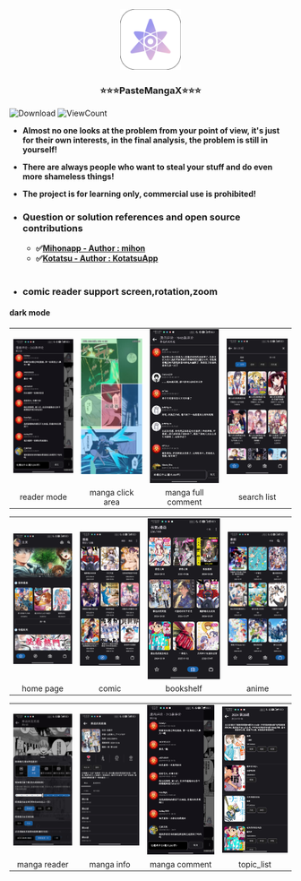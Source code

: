 <div align="center">
  <a href="https://github.com/crowforkotlin/PasteMangaX">
    <img src="docs/images/icon.svg" alt="Logo" width="108" height="108">
  </a>

<h3 align="center">⭐⭐⭐PasteMangaX⭐⭐⭐</h3>
</div>

<p>
<img alt="Download" src="https://img.shields.io/github/downloads/crowforkotlin/CopyMangaX/total.svg"/>
<img alt="ViewCount" src="https://views.whatilearened.today/views/github/crowforkotlin/CopyMangaX.svg"/>
</p>


- **Almost no one looks at the problem from your point of view, it's just for their own interests, in the final analysis, the problem is still in yourself!**

- **There are always people who want to steal your stuff and do even more shameless things!**

- **The project is for learning only, commercial use is prohibited!**

- ### **Question or solution references and open source contributions**
  - **✅[Mihonapp - Author : mihon](https://github.com/mihonapp/mihon)**
  - **✅[Kotatsu - Author : KotatsuApp](https://github.com/KotatsuApp/Kotatsu)**
<br></br>
- ### **comic reader support screen,rotation,zoom**

#### dark mode 
<table>
	<tr>
		<td align="center"><img src="docs/images/manga_comment.png"></td>
		<td align="center"><img src="docs/images/manga_click_area.png"></td>
		<td align="center"><img src="docs/images/manga_full_comment.png"></td>
		<td align="center"><img src="docs/images/search_list.png"></td>
	</tr>
    <tr>
		<td align="center">reader mode</td>
		<td align="center">manga click area</td>
        <td align="center">manga full comment</td>
        <td align="center">search list</td>
	</tr>
</table>
<table>
	<tr>
		<td align="center"><img src="docs/images/home.png"></td>
		<td align="center"><img src="docs/images/comic_list.png"></td>
		<td align="center"><img src="docs/images/bookshelf_list.png"></td>
		<td align="center"><img src="docs/images/anime_list.png"></td>
	</tr>
    <tr>
		<td align="center">home page</td>
		<td align="center">comic</td>
        <td align="center">bookshelf</td>
        <td align="center">anime</td>
	</tr>
</table>
<table>
	<tr>
		<td align="center"><img src="docs/images/manga_reader.png"></td>
		<td align="center"><img src="docs/images/manga_info.png"></td>
		<td align="center"><img src="docs/images/manga_comment.png"></td>
		<td align="center"><img src="docs/images/topic_list.png"></td>
	</tr>
    <tr>
		<td align="center">manga reader</td>
		<td align="center">manga info</td>
        <td align="center">manga comment</td>
        <td align="center">topic_list</td>
	</tr>
</table>